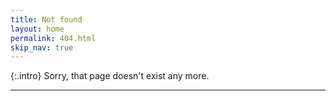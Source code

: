 ```yaml
---
title: Not found
layout: home
permalink: 404.html
skip_nav: true
---
```


{:.intro}
  Sorry, that page doesn't exist any more.

-----


